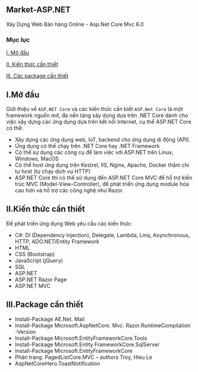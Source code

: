 ## Market-ASP.NET
Xây Dựng Web Bán hàng Online - Asp.Net Core Mvc 6.0

### Mục lục

[I. Mở đầu](#Modau)

[II. Kiến thức cần thiết](#kienthuccanthiet)

[III. Các package cần thiết](#cacpackage)

<a name="Modau"></a>
## I.Mở đầu
Giới thiệu về `ASP.NET Core` và các kiến thức cần biết
`ASP.Net Core` là một framework nguồn mở, đa nền tảng xây dựng dựa trên .NET Core dành cho việc xây dựng các ứng dụng dựa trên kết nối Internet, cụ thể ASP.NET Core có thể:
-	Xây dựng các ứng dụng web, IoT, backend cho ứng dụng di động (API).
-	Ứng dụng có thể chạy trên .NET Core hay .NET Framework
-	Có thể sự dụng các công cụ để làm việc với ASP.NET trên Linux, Windows, MacOS
-	Có thể host ứng dụng trên Kestrel, IIS, Nginx, Apache, Docker thậm chí tự host (tự chạy dịch vụ HTTP)
-	ASP.NET Core thì có thể sử dụng đến ASP.NET Core MVC để hỗ trợ kiến trúc MVC (Model-View-Controller), để phát triển ứng dụng module hóa cao hơn và hỗ trợ các công nghệ như Razor.

<a name="kienthuccanthiet"></a>
## II.Kiến thức cần thiết
Để phát triển ứng dụng Web yêu cầu các kiến thức:
-	C#: DI (Dependency Injection), Delegate, Lambda, Linq, Asynchronous, HTTP, ADO.NET/Entity Framework
-	HTML
-	CSS (Bootstrap)
-	JavaScript (jQuery)
-	SQL
-	ASP.NET
-	ASP.NET Razor Page
-	ASP.NET MVC

<a name="cacpackage"></a>
## III.Package cần thiết
- Install-Package AE.Net. Mail
- Install-Package Microsoft.AspNetCore. Mvc. Razor.RuntimeCompilation -Version 
- Install-Package Microsoft.EntityFrameworkCore.Tools
- Install-Package Microsoft.Entity FrameworkCore.SqlServer
- Install-Package Microsoft.EntityFrameworkCore
- Phân trang: PagedListCore.MVC – authors Troy, Hieu Le
- AspNetCoreHero.ToastNotification

